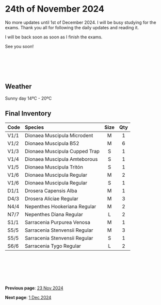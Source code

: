 # 24th of November 2024

No more updates until 1st of December 2024. I will be busy studying for the exams. Thank you all for following the daily updates and reading it.

I will be back soon as soon as I finish the exams. 

See you soon!

<br><br><br><br>


## Weather

Sunny day  14ºC - 20ºC


## Final Inventory

| Code  |  Species                           | Size  |  Qty  |
| :---- | :--------------------------------- | :--: | :---: |
| V1/1  |  Dionaea Muscipula Microdent       | M    |   1   |
| V1/2  |  Dionaea Muscipula B52             | M    |   6   |
| V1/3  |  Dionaea Muscipula Cupped Trap     | S    |   1   |
| V1/4  |  Dionaea Muscipula Amteborous      | S    |   1   |
| V1/5  |  Dionaea Muscipula Tritón          | S    |   1   |
| V1/6  |  Dionaea Muscipula Regular         | M    |   2   |
| V1/6  |  Dionaea Muscipula Regular         | S    |   1   |
| D1/1  |  Drosera Capensis Alba             | M    |   1   |
| D4/3  |  Drosera Aliciae Regular           | M    |   3   |
| N4/4  |  Nepenthes Hookeriana Regular      | M    |   2   |
| N7/7  |  Nepenthes Diana Regular           | L    |   2   |
| S1/1  |  Sarracenia Purpurea Venosa        | M    |   1   |
| S5/5  |  Sarracenia Stenvensii Regular     | M    |   3   |
| S5/5  |  Sarracenia Stenvensii Regular     | S    |   1   |
| S6/6  |  Sarracenia Tygo Regular           | L    |   2   |

<br>
<br>
<br>
<br>
<br>

**Previous page**: <a href="./23_nov_2024">23 Nov 2024</a>

**Next page**: <a href="./1_dec_2024">1 Dec 2024</a>
<br>
<br>
<br>
<br>
<br>
<br>